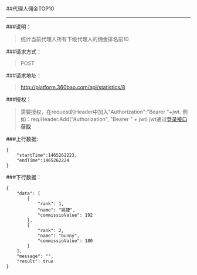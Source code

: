 ##代理人佣金TOP10

------------
###说明：
>  统计当前代理人所有下级代理人的佣金排名前10

###请求方式：
> POST

###请求地址：
> http://platform.360bao.com/api/statistics/8

###授权：
> 需要授权，在request的Header中加入"Authorization":"Bearer "+jwt.
  例如：req.Header.Add("Authorization", "Bearer " + jwt)
  jwt通过[登录接口获取](https://github.com/360bao/Manual/blob/master/%E5%BC%80%E6%94%BE%E5%B9%B3%E5%8F%B0/%E9%94%80%E5%94%AE%E7%AE%A1%E7%90%86api/v4/%E8%B4%A6%E5%8F%B7%E6%8E%A7%E5%88%B6/%E7%99%BB%E5%BD%95.md)

###上行数据:
```
{
    "startTime":1465262223,
    "endTime":1465262224
}
```
###下行数据：
```
{
    "data": [
        {
            "rank": 1,
            "name": "姚捷",
            "commissioValue": 192
        },
        {
            "rank": 2,
            "name": "bunny",
            "commissioValue": 180
        }
    ],
    "message": "",
    "result": true
}
```
